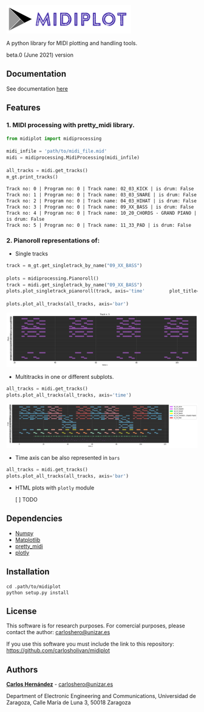 ![](logo.png)

A python library for MIDI plotting and handling tools.

beta.0 (June 2021) version

## Documentation

See documentation [here](https://carlosholivan.github.io/midiplot)

## Features

### 1. MIDI processing with pretty_midi library.

```python
from midiplot import midiprocessing

midi_infile = 'path/to/midi_file.mid'
midi = midiprocessing.MidiProcessing(midi_infile)

all_tracks = midi.get_tracks()
m_gt.print_tracks()
```

```
Track no: 0 | Program no: 0 | Track name: 02_03_KICK | is drum: False
Track no: 1 | Program no: 0 | Track name: 03_03_SNARE | is drum: False
Track no: 2 | Program no: 0 | Track name: 04_03_HIHAT | is drum: False
Track no: 3 | Program no: 0 | Track name: 09_XX_BASS | is drum: False
Track no: 4 | Program no: 0 | Track name: 10_20_CHORDS - GRAND PIANO | is drum: False
Track no: 5 | Program no: 0 | Track name: 11_33_PAD | is drum: False
```

### 2. Pianoroll representations of:

* Single tracks 

```python
track = m_gt.get_singletrack_by_name("09_XX_BASS")

plots = midiprocessing.Pianoroll()
track = midi.get_singletrack_by_name("09_XX_BASS")
plots.plot_singletrack_pianoroll(track, axis='time'         plot_title="Track n. {}".format(track["n_track"]))
    
plots.plot_all_tracks(all_tracks, axis='bar')
```

![](images/track.png)

* Multitracks in one or different subplots.

```python
all_tracks = midi.get_tracks()
plots.plot_all_tracks(all_tracks, axis='time')
```

![](images/pianoroll.png)


* Time axis can be also represented in ``bars``

```python
all_tracks = midi.get_tracks()
plots.plot_all_tracks(all_tracks, axis='bar')
```

* HTML plots with ``plotly`` module

    [ ]  TODO

## Dependencies

* [Numpy](https://numpy.org/)
* [Matplotlib](https://matplotlib.org/)
* [pretty_midi](https://github.com/craffel/pretty-midi)
* [plotly](https://plotly.com/)

## Installation

```
cd .path/to/midiplot
python setup.py install
```

## License

This software is for research purposes. For comercial purposes, please contact the author: carloshero@unizar.es

If you use this software you must include the link to this repository: https://github.com/carlosholivan/midiplot


## Authors

[**Carlos Hernández**](https://carlosholivan.github.io/index.html) - carloshero@unizar.es

Department of Electronic Engineering and Communications, Universidad de Zaragoza, Calle María de Luna 3, 50018 Zaragoza
